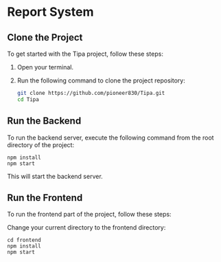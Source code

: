 # Report System

## Clone the Project

To get started with the Tipa project, follow these steps:

1. Open your terminal.

2. Run the following command to clone the project repository:
   
   ```bash
   git clone https://github.com/pioneer830/Tipa.git
   cd Tipa
   ```

## Run the Backend

To run the backend server, execute the following command from the root directory of the project:

```
npm install
npm start
```
This will start the backend server.

## Run the Frontend

To run the frontend part of the project, follow these steps:

Change your current directory to the frontend directory:

```
cd frontend
npm install
npm start
```

